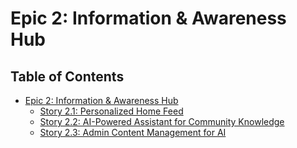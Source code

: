 # Epic 2: Information & Awareness Hub

## Table of Contents

- [Epic 2: Information & Awareness Hub](#table-of-contents)
  - [Story 2.1: Personalized Home Feed](./story-21-personalized-home-feed.md)
  - [Story 2.2: AI-Powered Assistant for Community Knowledge](./story-22-ai-powered-assistant-for-community-knowledge.md)
  - [Story 2.3: Admin Content Management for AI](./story-23-admin-content-management-for-ai.md)
